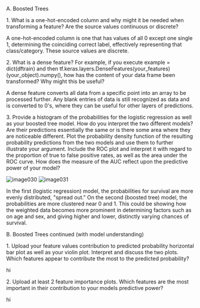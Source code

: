 
A. Boosted Trees

1\. What is a one-hot-encoded column and why might it be needed when transforming a feature? Are the source values continuous or discrete?

A one-hot-encoded column is one that has values of all 0 except one single 1, determining the coinciding correct label, effectively representing that class/category. These source values are discrete.

2\. What is a dense feature? For example, if you execute example = dict(dftrain) and then tf.keras.layers.DenseFeatures(your_features)(your_object).numpy(), how has the content of your data frame been transformed? Why might this be useful?

A dense feature converts all data from a specific point into an array to be processed further. Any blank entries of data is still recognized as data and is converted to 0's, where they can be useful for other layers of predictions.

3\. Provide a histogram of the probabilities for the logistic regression as well as your boosted tree model. How do you interpret the two different models? Are their predictions essentially the same or is there some area where they are noticeable different. Plot the probability density function of the resulting probability predictions from the two models and use them to further illustrate your argument. Include the ROC plot and interpret it with regard to the proportion of true to false positive rates, as well as the area under the ROC curve. How does the measure of the AUC reflect upon the predictive power of your model?

![image030](https://github.com/dshuangg/responses/raw/master/image030.png)
![image031](https://github.com/dshuangg/responses/raw/master/image031.png)

In the first (logistic regression) model, the probabilities for survival are more evenly distributed, "spread out." On the second (boosted tree) model, the probabilities are more clustered near 0 and 1. This could be showing how the weighted data becomes more prominent in determining factors such as on age and sex, and giving higher and lower, distinctly varying chances of survival.

B. Boosted Trees continued (with model understanding)

1\. Upload your feature values contribution to predicted probability horizontal bar plot as well as your violin plot. Interpret and discuss the two plots. Which features appear to contribute the most to the predicted probability?

hi

2\. Upload at least 2 feature importance plots. Which features are the most important in their contribution to your models predictive power?

hi

